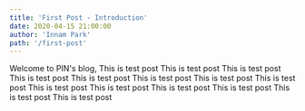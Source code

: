 ```yaml
---
title: 'First Post - Introduction'
date: 2020-04-15 21:00:00
author: 'Innam Park'
path: '/first-post'
---
```


Welcome to PIN's blog, This is test post This is test post This is test post This is test post This is test post This is test post This is test post This is test post This is test post This is test post This is test post This is test post This is test post This is test post 